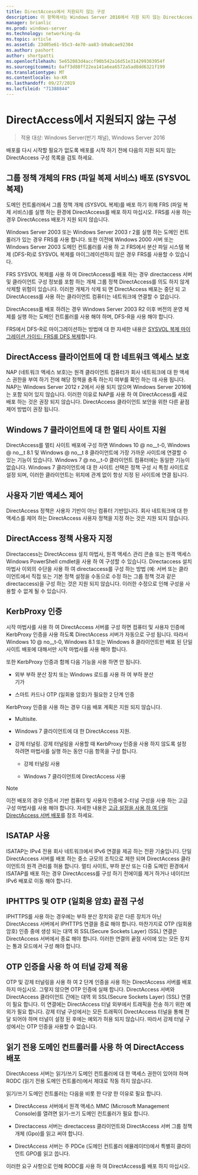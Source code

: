 ```yaml
---
title: DirectAccess에서 지원되지 않는 구성
description: 이 항목에서는 Windows Server 2016에서 지원 되지 않는 DirectAccess 구성 목록을 제공 합니다.
manager: brianlic
ms.prod: windows-server
ms.technology: networking-da
ms.topic: article
ms.assetid: 23d05e61-95c3-4e70-aa83-b9a8cae92304
ms.author: pashort
author: shortpatti
ms.openlocfilehash: 5e652083d4accf90b542a16d51e314299303954f
ms.sourcegitcommit: 6aff3d88ff22ea141a6ea6572a5ad8dd6321f199
ms.translationtype: MT
ms.contentlocale: ko-KR
ms.lasthandoff: 09/27/2019
ms.locfileid: "71388844"
---
```

# <a name="directaccess-unsupported-configurations"></a>DirectAccess에서 지원되지 않는 구성

>적용 대상: Windows Server(반기 채널), Windows Server 2016

배포를 다시 시작할 필요가 없도록 배포를 시작 하기 전에 다음의 지원 되지 않는 DirectAccess 구성 목록을 검토 하세요.  

## <a name="bkmk_frs"></a>그룹 정책 개체의 FRS (파일 복제 서비스) 배포 (SYSVOL 복제)  
도메인 컨트롤러에서 그룹 정책 개체 (SYSVOL 복제)를 배포 하기 위해 FRS (파일 복제 서비스)를 실행 하는 환경에 DirectAccess를 배포 하지 마십시오. FRS를 사용 하는 경우 DirectAccess 배포가 지원 되지 않습니다.  
  
Windows Server 2003 또는 Windows Server 2003 r 2를 실행 하는 도메인 컨트롤러가 있는 경우 FRS를 사용 합니다. 또한 이전에 Windows 2000 서버 또는 Windows Server 2003 도메인 컨트롤러를 사용 하 고 FRS에서 분산 파일 시스템 복제 (DFS-R)로 SYSVOL 복제를 마이그레이션하지 않은 경우 FRS를 사용할 수 있습니다.  
  
FRS SYSVOL 복제를 사용 하 여 DirectAccess를 배포 하는 경우 directaccess 서버 및 클라이언트 구성 정보를 포함 하는 개체 그룹 정책 DirectAccess를 의도 하지 않게 삭제할 위험이 있습니다. 이러한 개체가 삭제 되 면 DirectAccess 배포는 중단 되 고 DirectAccess를 사용 하는 클라이언트 컴퓨터는 네트워크에 연결할 수 없습니다.  
  
DirectAccess를 배포 하려는 경우 Windows Server 2003 R2 이후 버전의 운영 체제를 실행 하는 도메인 컨트롤러를 사용 해야 하며, DFS-R을 사용 해야 합니다.  
  
FRS에서 DFS-R로 마이그레이션하는 방법에 대 한 자세한 내용은 [SYSVOL 복제 마이그레이션 가이드: FRS를 DFS 복제](https://technet.microsoft.com/library/dd640019(v=ws.10).aspx)합니다.  
  
## <a name="bkmk_nap"></a>DirectAccess 클라이언트에 대 한 네트워크 액세스 보호  
NAP (네트워크 액세스 보호)는 원격 클라이언트 컴퓨터가 회사 네트워크에 대 한 액세스 권한을 부여 하기 전에 해당 정책을 충족 하는지 여부를 확인 하는 데 사용 됩니다. NAP는 Windows Server 2012 r 2에서 사용 되지 않으며 Windows Server 2016에는 포함 되어 있지 않습니다. 이러한 이유로 NAP를 사용 하 여 DirectAccess를 새로 배포 하는 것은 권장 되지 않습니다. DirectAccess 클라이언트 보안을 위한 다른 끝점 제어 방법이 권장 됩니다.  
  
## <a name="bkmk_multi"></a>Windows 7 클라이언트에 대 한 멀티 사이트 지원  
DirectAccess를 멀티 사이트 배포에 구성 하면 Windows 10 @ no__t-0, Windows @ no__t 8.1 및 Windows @ no__t 8 클라이언트에 가장 가까운 사이트에 연결할 수 있는 기능이 있습니다.  Windows 7 @ no__t-0 클라이언트 컴퓨터에는 동일한 기능이 없습니다. Windows 7 클라이언트에 대 한 사이트 선택은 정책 구성 시 특정 사이트로 설정 되며, 이러한 클라이언트는 위치에 관계 없이 항상 지정 된 사이트에 연결 됩니다.  
  
## <a name="bkmk_user"></a>사용자 기반 액세스 제어  
DirectAccess 정책은 사용자 기반이 아닌 컴퓨터 기반입니다. 회사 네트워크에 대 한 액세스를 제어 하는 DirectAccess 사용자 정책을 지정 하는 것은 지원 되지 않습니다.  
  
## <a name="bkmk_policy"></a>DirectAccess 정책 사용자 지정  
Directaccess는 DirectAccess 설치 마법사, 원격 액세스 관리 콘솔 또는 원격 액세스 Windows PowerShell cmdlet을 사용 하 여 구성할 수 있습니다. Directaccess 설치 마법사 이외의 수단을 사용 하 여 directaccess를 구성 하는 방법 (예: 서버 또는 클라이언트에서 직접 또는 기본 정책 설정을 수동으로 수정 하는 그룹 정책 것과 같은 directaccess)을 구성 하는 것은 지원 되지 않습니다. 이러한 수정으로 인해 구성을 사용할 수 없게 될 수 있습니다.  
  
## <a name="bkmk_kerb"></a>KerbProxy 인증  
시작 마법사를 사용 하 여 DirectAccess 서버를 구성 하면 컴퓨터 및 사용자 인증에 KerbProxy 인증을 사용 하도록 DirectAccess 서버가 자동으로 구성 됩니다. 따라서 Windows 10 @ no__t-0, Windows 8.1 또는 Windows 8 클라이언트만 배포 된 단일 사이트 배포에 대해서만 시작 마법사를 사용 해야 합니다.  
  
또한 KerbProxy 인증과 함께 다음 기능을 사용 하면 안 됩니다.  
  
-   외부 부하 분산 장치 또는 Windows 로드를 사용 하 여 부하 분산   
    기가  
  
-   스마트 카드나 OTP (일회용 암호)가 필요한 2 단계 인증  
  
KerbProxy 인증을 사용 하는 경우 다음 배포 계획은 지원 되지 않습니다.  
  
-   Multisite.  
  
-   Windows 7 클라이언트에 대 한 DirectAccess 지원.  
  
-   강제 터널링. 강제 터널링을 사용할 때 KerbProxy 인증을 사용 하지 않도록 설정 하려면 마법사를 실행 하는 동안 다음 항목을 구성 합니다.  
  
    -   강제 터널링 사용  
  
    -   Windows 7 클라이언트에 DirectAccess 사용  
  
> [!NOTE]  
> 이전 배포의 경우 인증서 기반 컴퓨터 및 사용자 인증에 2-터널 구성을 사용 하는 고급 구성 마법사를 사용 해야 합니다. 자세한 내용은 [고급 설정을 사용 하 여 단일 DirectAccess 서버 배포](../../remote-access/directaccess/single-server-advanced/Deploy-a-Single-DirectAccess-Server-with-Advanced-Settings.md)를 참조 하세요.  
  
## <a name="bkmk_isa"></a>ISATAP 사용  
ISATAP는 IPv4 전용 회사 네트워크에서 IPv6 연결을 제공 하는 전환 기술입니다. 단일 DirectAccess 서버를 배포 하는 중소 규모의 조직으로 제한 되며 DirectAccess 클라이언트의 원격 관리를 허용 합니다. 멀티 사이트, 부하 분산 또는 다중 도메인 환경에서 ISATAP를 배포 하는 경우 DirectAccess를 구성 하기 전에이를 제거 하거나 네이티브 IPv6 배포로 이동 해야 합니다.  
  
## <a name="bkmk_iphttps"></a>IPHTTPS 및 OTP (일회용 암호) 끝점 구성  
IPHTTPS를 사용 하는 경우에는 부하 분산 장치와 같은 다른 장치가 아닌 DirectAccess 서버에서 IPHTTPS 연결을 종료 해야 합니다. 마찬가지로 OTP (일회용 암호) 인증 중에 생성 되는 대역 외 SSL(Secure Sockets Layer) (SSL) 연결은 DirectAccess 서버에서 종료 해야 합니다. 이러한 연결의 끝점 사이에 있는 모든 장치는 통과 모드에서 구성 해야 합니다.  
  
## <a name="bkmk_ft"></a>OTP 인증을 사용 하 여 터널 강제 적용  
OTP 및 강제 터널링을 사용 하 여 2 단계 인증을 사용 하는 DirectAccess 서버를 배포 하지 마십시오. 그렇지 않으면 OTP 인증에 실패 합니다. DirectAccess 서버와 DirectAccess 클라이언트 간에는 대역 외 SSL(Secure Sockets Layer) (SSL) 연결이 필요 합니다. 이 연결에는 DirectAccess 터널 외부에서 트래픽을 전송 하기 위한 예외가 필요 합니다. 강제 터널 구성에서는 모든 트래픽이 DirectAccess 터널을 통해 전달 되어야 하며 터널이 설정 된 후에는 예외가 허용 되지 않습니다. 따라서 강제 터널 구성에서는 OTP 인증을 사용할 수 없습니다.  
  
## <a name="bkmk_rodc"></a>읽기 전용 도메인 컨트롤러를 사용 하 여 DirectAccess 배포  
DirectAccess 서버는 읽기/쓰기 도메인 컨트롤러에 대 한 액세스 권한이 있어야 하며 RODC (읽기 전용 도메인 컨트롤러)에서 제대로 작동 하지 않습니다.  
  
읽기/쓰기 도메인 컨트롤러는 다음을 비롯 한 다양 한 이유로 필요 합니다.  
  
-   DirectAccess 서버에서 원격 액세스 MMC (Microsoft Management Console)를 열려면 읽기-쓰기 도메인 컨트롤러가 필요 합니다.  
  
-   Directaccess 서버는 directaccess 클라이언트와 DirectAccess 서버 그룹 정책 개체 (Gpo)를 읽고 써야 합니다.  
  
-   DirectAccess 서버는 주 PDCe (도메인 컨트롤러 에뮬레이터)에서 특별히 클라이언트 GPO를 읽고 씁니다.  
  
이러한 요구 사항으로 인해 RODC를 사용 하 여 DirectAccess를 배포 하지 마십시오.  
  


